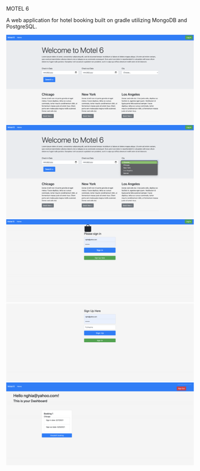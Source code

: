 MOTEL 6

A web application for hotel booking built on gradle utilizing MongoDB and PostgreSQL.


![](01.png)
![](02.png)
![](03.png)
![](04.png)
![](05.png)
